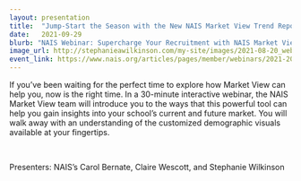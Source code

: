 ```yaml
---
layout: presentation
title:  "Jump-Start the Season with the New NAIS Market View Trend Report"
date:   2021-09-29
blurb: "NAIS Webinar: Supercharge Your Recruitment with NAIS Market View"
image_url: http://stephanieawilkinson.com/my-site/images/2021-08-20_webinar_thumbnail.png
event_link: https://www.nais.org/articles/pages/member/webinars/2021-2022/jump-start-the-season-with-the-new-nais-market-view-trend-report/
---
```

If you’ve been waiting for the perfect time to explore how Market View can help you, now is the right time. In a 30-minute interactive webinar, the NAIS Market View team will introduce you to the ways that this powerful tool can help you gain insights into your school’s current and future market. You will walk away with an understanding of the customized demographic visuals available at your fingertips.


&nbsp;

Presenters: NAIS’s Carol Bernate, Claire Wescott, and Stephanie Wilkinson
